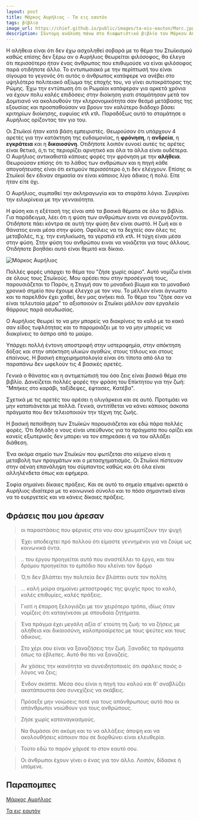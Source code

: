 ```yaml
---
layout: post
title: Μάρκος Αυρήλιος - Τα εις εαυτόν
tags: βίβλια
image_url: https://chief.github.io/public/images/ta-eis-eauton/Marc.jpg
description: Σύντομη ανάλυση πάνω στο διαφωτιστικό βιβλίο του Μάρκου Αυρήλιου
---
```


Η αλήθεια είναι ότι δεν έχω ασχοληθεί σοβαρά με το θέμα του Στωϊκισμού
καθώς επίσης δεν ξέρω αν ο Αυρήλιος θεωρείται φιλόσοφος, θα έλεγα ότι
περισσότερο ήταν ένας άνθρωπος που επιθυμούσε να είναι φιλόσοφος παρά
οτιδήποτε άλλο. Το εντυπωσιακό με την περίπτωσή του είναι σίγουρα το
γεγονός ότι αυτός ο άνθρωπος κατάφερε να ανέβει στο υψηλότερο
πολιτειακό αξίωμα της εποχής του, να γίνει αυτοκράτορας της Ρώμης. Έχω την
εντύπωση ότι οι Ρωμαίοι κατάφεραν για αρκετά χρόνια να έχουν πολυ
καλές επιδόσεις στην διοίκηση γιατι σταμάτησαν μετά τον Δομιτιανό να
ακολουθούν την κληρονομικότητα σαν θεσμό μετάβασης της εξουσίας και
προσπαθούσαν να βρουν τον καλύτερο διάδοχο βάσει κριτηρίων διοίκησης,
ευφυίας κτλ κτλ. Παραδόξως αυτό το σταμάτησε ο Αυρήλιος ορίζοντας τον
γιο του.

<!--more-->

Οι Στωϊκοί ήταν κατά βάση εμπειριστές.
Θεωρούσαν ότι υπάρχουν 4 αρετές για την κατάκτηση της ευδαιμονίας, η
<strong>φρόνηση</strong>, η <strong>ανδρεία</strong>, η
<strong>εγκράτεια</strong>
και η <strong>δικαιοσύνη</strong>. Οτιδήποτε λοιπόν ευνοεί αυτές τις
αρέτες είναι θετικό, ό,τι τις περιορίζει αρνητικό και όλα τα άλλα
είναι ουδέτερα. O Αυρήλιος αντικαθιστά κάποιες φορές την φρόνηση με την <strong>αλήθεια</strong>.
Θεωρούσαν επίσης ότι το λάθος των ανθρώπων και η πηγή κάθε απογοήτευσης είναι
ότι εκτιμούν περισσότερο ό,τι δεν ελέγχουν. Επίσης οι Στωϊκοί δεν έδιναν σημασία αν είναι κάποιος
λίγο άδικος ή πολύ. Είτε ήταν είτε όχι.

Ο Αυρήλιος, συμπαθεί την σκληραγωγία και τα σταράτα λόγια. Συγκρίνει
την ειλικρίνεια με την γενναιότητα.

Η φύση και η εξέτασή της είναι από
τα βασικά θέματα σε όλο το βιβλίο. Για παράδειγμα, λέει ότι η φύση των
ανθρώπων ειναι να συνεργάζονται. Οτιδήποτε πάει κόντρα σε αυτή την
φύση δεν είναι σωστό. Η ζωή και ο θάνατος ειναι μέσα στην φύση.
Οφείλεις να τα δεχτείς σαν όλες τις μεταβολές, π.χ. την ενηλικίωση, τα
γερατιά κτλ κτλ. Η τύχη είναι μέσα στην φύση. Στην φύση του ανθρώπου
ειναι να νοιάζεται για τους άλλους. Οτιδήποτε βοηθάει αυτό είναι
θεμιτό και δίκαιο.

![Μάρκος Αυρήλιος](https://chief.github.io/public/images/ta-eis-eauton/Marc.jpg)

Πολλές φορές υπάρχει το θέμα του "ζήσε χωρίς αύριο". Αυτό νομίζω είναι
σε όλους τους Στωϊκούς. Μου αρέσει που στην προσέγγισή τους,
παρουσιάζεται το Παρόν, η Στιγμή σαν το μοναδικό βίωμα και το μοναδικό
χρονικό σημείο που έχουμε έλεγχο με τον νου. Το μέλλον είναι άγνωστο
και το παρελθόν έχει χαθεί, δεν μας ανήκει πιά. Το θέμα του "ζήσε σαν
να είναι τελευταία μέρα" το αξιοποιούν οι Στωϊκοι μάλλον σαν εργαλείο
θάρρους παρά ασυδωσίας.

O Αυρήλιος θεωρεί το να μην μπορείς να διακρίνεις το καλό με το κακό
σαν είδος τυφλότητας και το παρομοιάζει με το να μην μπορείς να
διακρίνεις το άσπρο από το μαύρο.

Υπάρχει πολλή έντονη αποστροφή στην υστεροφημία, στην απόκτηση δόξας
και στην απόκτηση υλικών αγαθών, στους τίτλους και στους επαίνους. Η
βασική επιχειρηματολογία είναι ότι τίποτα από όλα τα παραπάνω δεν
ωφελούν τις 4 βασικές αρετές.

Γενικά ο θάνατος και η αντιμετώπισή του όσο ζεις είναι βασικό θέμα στο
βιβλίο. Δανείζεται πολλές φορές την φράση του Επίκτητου για την ζωή:
"Μπήκες στο καράβι, ταξίδεψες, έφτασες. Κατέβα".

Σχετικά με τις αρετές του αρέσει η ολιγάρκεια και σε αυτό. Προτιμάει
να μην καταπιάνεται με πολλά. Γενικά, αντιτίθεται να κάνει κάποιος
άσκοπα πράγματα που δεν τελειοποιούν την τέχνη της ζωής.

Η βασική πεποίθηση των Στωϊκών παρουσιάζεται και εδώ πάρα πολλές
φορές. Ότι δηλάδη ο νους είναι υπεύθυνος για τα πράγματα που ορίζει
και κανείς εξωτερικός δεν μπορει να τον επηρεάσει ή να του αλλάξει
διάθεση.

Ένα ακόμα σημείο των Στωϊκών που φωτίζεται στο κείμενο είναι η
μεταβολή των πραγμάτων και ο μετασχηματισμός. Οι Στωϊκοί πίστευαν στην
αέναη επανάληψη του σύμπαντος καθώς και ότι όλα είναι αλληλένδετα
όπως και εφήμερα.

Σοφία σημαίνει δίκαιες πράξεις.
Και σε αυτό το σημείο επιμένει αρκετά ο Αυρήλιος ιδιαίτερα με το
κοινωνικό σύνολο και το πόσο σημαντικό είναι να το ευεργετείς και να
κάνεις δίκαιες πράξεις.

## Φράσεις που μου άρεσαν

> οι παραστάσεις που φέρνεις στο νου σου χρωματίζουν την ψυχή

> Έχει αποδειχτεί πρό πολλού ότι είμαστε γεννημένοι για να ζούμε ως κοινωνικά όντα.

> .. του έργου προηγείται αυτό που αναστέλλει το έργο, και του δρόμου
> προηγείται το εμπόδιο που κλείνει τον δρόμο

> Ό,τι δεν βλάπτει την πολιτεία δεν βλάπτει ουτε τον πολίτη

> ... καλή μοίρα σημαίνει μεταστροφές της ψυχής προς το καλό, καλές
> επιθυμίες, καλές πράξεις.

> Γιατί η έπαρση ξελογιάζει με τον χειρότερο τρόπο, ιδίως όταν
> νομίζεις ότι καταγίνεσαι με σπουδαία ζητήματα.

> Ένα πράγμα έχει μεγάλη αξία σ' ετούτη τη ζωή: το να ζήσεις με
> αλήθεια και δικαιοσύνη, καλοπροαίρετος με τους ψεύτες και τους
> άδικους.

> Στο χέρι σου είναι να ξαναζήσεις την ζωή. Ξαναδές τα πράγματα όπως
> τα έβλεπες. Αυτό θα πει να ξαναζείς.

> Αν χάσεις την ικανότητα να συνειδητοποιείς ότι σφάλεις ποιός ο λόγος
> να ζεις;

> Ένδον σκάπτε. Μέσα σου είναι η πηγή του καλού και θ' αναβλύζει
> ακατάπαυστα όσο συνεχίζεις να σκάβεις.

> Πρόσεξε μην νοιώσεις ποτέ για τους απάνθρωπους αυτό που οι
> απάνθρωποι νοιώθουν για τους ανθρώπους.

> Ζήσε χωρίς καταναγκασμούς.

> Να θυμάσαι ότι ακόμη και το να αλλάξεις άποψη και να ακολουθήσεις
> κάποιον που σε διορθώνει είναι ελευθερία.

> Τούτο εδώ το παρόν χάρισέ το στον εαυτό σου.

> Οι άνθρωποι έχουν γίνει ο ένας για τον άλλο. Λοιπόν, δίδασκε ή υπόμενε.

## Παραπομπες

[Μάρκος
Αυρήλιος](https://el.wikipedia.org/wiki/%CE%9C%CE%AC%CF%81%CE%BA%CE%BF%CF%82_%CE%91%CF%85%CF%81%CE%AE%CE%BB%CE%B9%CE%BF%CF%82)

[Τα εις εαυτόν](https://www.skroutz.gr/books/106503.%CE%A4%CE%B1-%CE%B5%CE%B9%CF%82-%CE%B5%CE%B1%CF%85%CF%84%CF%8C%CE%BD.html)
